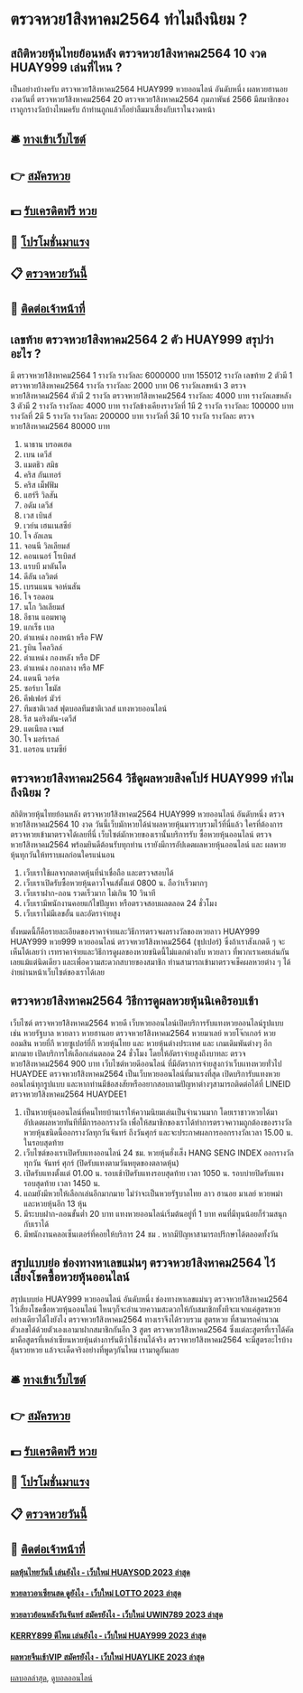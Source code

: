 # ตรวจหวย1สิงหาคม2564 ทำไมถึงนิยม ?
## สถิติหวยหุ้นไทยย้อนหลัง ตรวจหวย1สิงหาคม2564 10 งวด HUAY999 เล่นที่ไหน ?
เป็นอย่างบ้างครับ ตรวจหวย1สิงหาคม2564 HUAY999 หวยออนไลน์ อันดับหนึ่ง ผลหวยฮานอยงวดวันที่ ตรวจหวย1สิงหาคม2564 20 ตรวจหวย1สิงหาคม2564 กุมภาพันธ์ 2566 มีสมาชิกของเราถูกรางวัลบ้างไหมครับ ถ้าท่านถูกแล้วก็อย่าลืมมาเสี่ยงกับเราในงวดหน้า

## 🛎 [ทางเข้าเว็บไซต์](https://bit.ly/3BG5bNw)
## 👉 [สมัครหวย](https://bit.ly/3BG5bNw)
## 💵 [รับเครดิตฟรี หวย](https://bit.ly/3C3mvgS)
## 👑 [โปรโมชั่นมาแรง](https://bit.ly/3C3mvgS)
## 📋 [ตรวจหวยวันนี้](https://bit.ly/3C3mvgS)
## 📱 [ติดต่อเจ้าหน้าที่](https://bit.ly/3C3mvgS)

## เลขท้าย ตรวจหวย1สิงหาคม2564 2 ตัว HUAY999 สรุปว่าอะไร ?
มี ตรวจหวย1สิงหาคม2564 1 รางวัล รางวัลละ 6000000 บาท
155012
รางวัล เลขท้าย 2 ตัวมี 1 ตรวจหวย1สิงหาคม2564 รางวัล รางวัลละ 2000 บาท
06
รางวัลเลขหน้า 3 ตรวจหวย1สิงหาคม2564 ตัวมี 2 รางวัล ตรวจหวย1สิงหาคม2564 รางวัลละ 4000 บาท
รางวัลเลขหลัง 3 ตัวมี 2 รางวัล รางวัลละ 4000 บาท
รางวัลข้างเคียงรางวัลที่ 1มี 2 รางวัล รางวัลละ 100000 บาท
รางวัลที่ 2มี 5 รางวัล รางวัลละ 200000 บาท
รางวัลที่ 3มี 10 รางวัล รางวัลละ ตรวจหวย1สิงหาคม2564 80000 บาท
1. นาธาน บรอดเฮด
2. เบน เดวีส์
3. แมตธิว สมิธ
4. คริส กันเทอร์
5. คริส เม็ฟฟัม
6. แฮร์รี วิลสัน
7. อดัม เดวีส์
8. เวส เบินส์
9. เวย์น เฮนเนสซีย์
10. โจ อัลเลน
11. จอนนี วิลเลียมส์
12. คอนเนอร์ โรเบิตส์
13. แรบบี มาตันโด
14. ดีลัน เลวิตต์
15. เบรนแนน จอห์นสัน
16. โจ รอดอน
17. นโก วิลเลียมส์
18. อีธาน แอมพาดู
19. แกเร็ธ เบล
20. ตำแหน่ง กองหน้า หรือ FW
21. รูบิน โคลวิลล์
22. ตำแหน่ง กองหลัง หรือ DF
23. ตำแหน่ง กองกลาง หรือ MF
24. แดนนี วอร์ด
25. ซอร์บา โธมัส
26. คีฟเฟอร์ มัวร์
27. ทีมชาติเวลส์ ฟุตบอลทีมชาติเวลส์ แทงหวยออนไลน์
28. รีส นอริงตัน-เดวีส์
29. แดเนียล เจมส์
30. โจ มอร์เรลล์
31. แอรอน แรมซีย์

## ตรวจหวย1สิงหาคม2564 วิธีดูผลหวยสิงคโปร์ HUAY999 ทำไมถึงนิยม ?
สถิติหวยหุ้นไทยย้อนหลัง ตรวจหวย1สิงหาคม2564 HUAY999 หวยออนไลน์ อันดับหนึ่ง ตรวจหวย1สิงหาคม2564 10 งวด วันนี้เว็บมักหวยได้นำผลหวยหุ้นมารวบรวมไว้ที่นี่แล้ว ใครที่ต้องการตรวจหวยเข้ามาตรวจได้เลยที่นี่ เว็บไซต์มักหวยของเรานั้นบริการรับ ซื้อหวยหุ้นออนไลน์ ตรวจหวย1สิงหาคม2564 พร้อมยินดีต้อนรับทุกท่าน เรายังมีการอัปเดตผลหวยหุ้นออนไลน์ และ ผลหวยหุ้นทุกวันให้ทราบผลก่อนใครแน่นอน
1. เว็บเราใช้ผลจากตลาดหุ้นที่น่าเชื่อถือ และตรวจสอบได้
2. เว็บเราเปิดรับซื้อหวยหุ้นดาวโจนส์ตั้งแต่ 0800 น. ถือว่าเร็วมากๆ
3. เว็บเราฝาก-ถอน รวดเร็วมาก ไม่เกิน 10 วินาที
4. เว็บเรามีพนักงานคอยแก้ไขปัญหา หรือตรวจสอบผลตลอด 24 ชั่วโมง
5. เว็บเราไม่มีเลขอั้น และอัตราจ่ายสูง

ทั้งหมดนี้ก็คือรายละเอียดของราคาจ่ายและวิธีการตรวจผลรางวัลของหวยลาว HUAY999 HUAY999 หวย999 หวยออนไลน์ ตรวจหวย1สิงหาคม2564 (ซุปเปอร์) ซึ่งถ้าเราสังเกตดี ๆ จะเห็นได้เลยว่า เรทราคาจ่ายและวิธีการดูผลของหวยชนิดนี้ไม่แตกต่างกับ หวยลาว ที่พวกเราเคยเล่นกันเลยแม้แต่นิดเดียว และเพื่อความสะดวกสบายของสมาชิก ท่านสามารถเข้ามาตรวจเช็คผลหวยต่าง ๆ ได้ง่ายผ่านหน้าเว็บไซต์ของเราได้เลย

## ตรวจหวย1สิงหาคม2564 วิธีการดูผลหวยหุ้นนิเคอิรอบเช้า
เว็บไซต์ ตรวจหวย1สิงหาคม2564 หวยดี เว็บหวยออนไลน์เปิดบริการรับแทงหวยออนไลน์รูปแบบ เช่น หวยรัฐบาล หวยลาว หวยฮานอย ตรวจหวย1สิงหาคม2564 หวยมาเลย์ หวยโจ๊กเกอร์ หวยออมสิน หวยยี่กี หวยซูเปอร์ยี่กี หวยหุ้นไทย และ หวยหุ้นต่างประเทศ และ เกมเดิมพันต่างๆ อีกมากมาย เปิดบริการให้เลือกเล่นตลอด 24 ชั่วโมง
โดยให้อัตราจ่ายสูงถึงบาทละ ตรวจหวย1สิงหาคม2564 900 บาท เว็บไซต์หวยดีออนไลน์ ที่มีอัตราการจ่ายสูงกว่าเว็บเเทงหวยทั่วไป HUAYDEE ตรวจหวย1สิงหาคม2564 เป็นเว็บหวยออนไลน์ที่มาแรงที่สุด เปิดบริการับแทงหวยออนไลน์ทุกรูปแบบ และหากท่านมีข้อสงสัยหรืออยากสอบถามปัญหาต่างๆสามารถติดต่อได้ที่ LINEID ตรวจหวย1สิงหาคม2564 HUAYDEE1
1. เป็นหวยหุ้นออนไลน์ที่คนไทยบ้านเราให้ความนิยมเล่นเป็นจำนวนมาก โดยเราชาวหวยได้มาอัปเดตผลหวยทันทีที่มีการออกรางวัล เพื่อให้สมาชิกของเราได้ทำการตรวจความถูกต้องของรางวัล หวยหุ้นชนิดนี้ออกรางวัลทุกวันจันทร์ ถึงวันศุกร์ และจะประกาศผลการออกรางวัลเวลา 15.00 น. ในรอบสุดท้าย
2. เว็บไซต์ของเราเปิดรับแทงออนไลน์ 24 ชม. หวยหุ้นฮั่งเส็ง HANG SENG INDEX ออกรางวัลทุกวัน จันทร์ ศุกร์ (ปิดรับแทงตามวันหยุดของตลาดหุ้น)
3. เปิดรับแทงตั้งแต่ 01.00 น. รอบเช้าปิดรับแทงรอบสุดท้าย เวลา 1050 น. รอบบ่ายปิดรับแทงรอบสุดท้าย เวลา 1450 น.
4. แถมยังมีหวยให้เลือกเล่นอีกมากมาย ไม่ว่าจะเป็นหวยรัฐบาลไทย ลาว ฮานอย มาเลย์ หวยพม่า และหวยหุ้นอีก 13 หุ้น
5. มีระบบฝาก-ถอนขั้นต่ำ 20 บาท แทงหวยออนไลน์เริ่มต้นอยู่ที่ 1 บาท คนที่มีทุนน้อยก็ร่วมสนุกกับเราได้
6. มีพนักงานคลอเซ็นเตอร์ที่คอยให้บริการ 24 ชม . หากมีปัญหาสามารถปรึกษาได้ตลอดทั้งวัน

## สรุปแบบย่อ ช่องทางหาเลขแม่นๆ ตรวจหวย1สิงหาคม2564 ไว้เสี่ยงโชคซื้อหวยหุ้นออนไลน์
สรุปแบบย่อ HUAY999 หวยออนไลน์ อันดับหนึ่ง ช่องทางหาเลขแม่นๆ ตรวจหวย1สิงหาคม2564 ไว้เสี่ยงโชคซื้อหวยหุ้นออนไลน์ ไหนๆก็จะอำนวยความสะดวกให้กับสมาชิกทั้งทีจะแจกแค่สูตรหวยอย่างเดียวได้ไงยังไง ตรวจหวย1สิงหาคม2564 ทางเราจึงได้รวบรวม สูตรหวย ที่สามารถคำนวณตัวเลขได้ด้วยตัวเองเอามาฝากสมาชิกกันอีก 3 สูตร ตรวจหวย1สิงหาคม2564 ซึ่งแต่ละสูตรที่เราได้คัดมาคือสูตรที่เหล่าเซียนหวยหุ้นต่างการันตีว่าใช้งานได้จริง ตรวจหวย1สิงหาคม2564 จะมีสูตรอะไรบ้าง ลุ้นรวยหวย แล้วจะเด็ดจริงอย่างที่พูดๆกันไหม เรามาดูกันเลย

## 🛎 [ทางเข้าเว็บไซต์](https://bit.ly/3BG5bNw)
## 👉 [สมัครหวย](https://bit.ly/3BG5bNw)
## 💵 [รับเครดิตฟรี หวย](https://bit.ly/3C3mvgS)
## 👑 [โปรโมชั่นมาแรง](https://bit.ly/3C3mvgS)
## 📋 [ตรวจหวยวันนี้](https://bit.ly/3C3mvgS)
## 📱 [ติดต่อเจ้าหน้าที่](https://bit.ly/3C3mvgS)

#### [ผลหุ้นไทยวันนี้ เล่นยังไง - เว็บใหม่ HUAYSOD 2023 ล่าสุด](https://atom.io/themes/ผลหุ้นไทยวันนี้%20เล่นยังไง%20-%20เว็บใหม่%20huaysod%202023%20ล่าสุด)
#### [หวยลาวอาเซียนสด ดูยังไง - เว็บใหม่ LOTTO 2023 ล่าสุด](https://atom.io/themes/หวยลาวอาเซียนสด%20ดูยังไง%20-%20เว็บใหม่%20lotto%202023%20ล่าสุด)
#### [หวยลาวย้อนหลังวันจันทร์ สมัครยังไง - เว็บใหม่ UWIN789 2023 ล่าสุด](https://atom.io/themes/หวยลาวย้อนหลังวันจันทร์%20สมัครยังไง%20-%20เว็บใหม่%20uwin789%202023%20ล่าสุด)
#### [KERRY899 ดีไหม เล่นยังไง - เว็บใหม่ HUAY999 2023 ล่าสุด](https://atom.io/themes/kerry899%20ดีไหม%20เล่นยังไง%20-%20เว็บใหม่%20huay999%202023%20ล่าสุด)
#### [ผลหวยจีนเช้าVIP สมัครยังไง - เว็บใหม่ HUAYLIKE 2023 ล่าสุด](https://atom.io/themes/ผลหวยจีนเช้าvip%20สมัครยังไง%20-%20เว็บใหม่%20huaylike%202023%20ล่าสุด)

[ผลบอลล่าสุด](https://siamsport.tv "ผลบอลล่าสุด"), [ดูบอลออนไลน์](https://siamsport.tv/ดูบอลสด "ดูบอลออนไลน์")